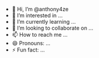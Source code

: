 - 👋 Hi, I’m @anthony4ze
- 👀 I’m interested in ...
- 🌱 I’m currently learning ...
- 💞️ I’m looking to collaborate on ...
- 📫 How to reach me ...
- 😄 Pronouns: ...
- ⚡ Fun fact: ...

<!---
anthony4ze/anthony4ze is a ✨ special ✨ repository because its `README.md` (this file) appears on your GitHub profile.
You can click the Preview link to take a look at your changes.
--->
